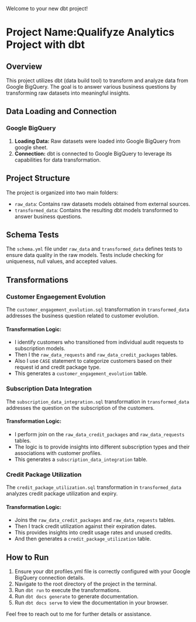 Welcome to your new dbt project!

# Project Name:Qualifyze Analytics Project with dbt

## Overview

This project utilizes dbt (data build tool) to transform and analyze data from Google BigQuery. The goal is to answer various business questions by transforming raw datasets into meaningful insights.

## Data Loading and Connection

### Google BigQuery

1. **Loading Data:** Raw datasets were loaded into Google BigQuery from google sheet.
2. **Connection:** dbt is connected to Google BigQuery to leverage its capabilities for data transformation.

## Project Structure

The project is organized into two main folders:

- `raw_data`: Contains raw datasets models obtained from external sources.
- `transformed_data`: Contains the resulting dbt models transformed to answer business questions.

## Schema Tests

The `schema.yml` file under `raw_data` and `transformed_data` defines tests to ensure data quality in the raw models. Tests include checking for uniqueness, null values, and accepted values.

## Transformations

### Customer Engaegement Evolution

The `customer_engagement_evolution.sql` transformation in `transformed_data` addresses the business question related to customer evolution.

#### Transformation Logic:

- I identify customers who transitioned from individual audit requests to subscription models.
- Then I the `raw_data_requests` and `raw_data_credit_packages` tables.
- Also I use  `CASE` statement to categorize customers based on their request id and credit package type.
- This generates a `customer_engagement_evolution` table.

### Subscription Data Integration

The `subscription_data_integration.sql` transformation in `transformed_data` addresses the question on the subscription of the customers.

#### Transformation Logic:

- I perform join on the `raw_data_credit_packages` and `raw_data_requests` tables.
- The logic is to provide insights into different subscription types and their associations with customer profiles.
- This generates a `subscription_data_integration` table.

### Credit Package Utilization

The `credit_package_utilization.sql` transformation in `transformed_data` analyzes credit package utilization and expiry.

#### Transformation Logic:

- Joins the `raw_data_credit_packages` and `raw_data_requests` tables.
- Then I track credit utilization against their expiration dates.
- This provides insights into credit usage rates and unused credits.
- And then generates a `credit_package_utilization` table.

## How to Run

1. Ensure your dbt profiles.yml file is correctly configured with your Google BigQuery connection details.
2. Navigate to the root directory of the project in the terminal.
3. Run `dbt run` to execute the transformations.
4. Run `dbt docs generate` to generate documentation.
5. Run `dbt docs serve` to view the documentation in your browser.


Feel free to reach out to me for further details or assistance.


